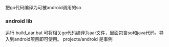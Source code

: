 
把go代码编译为可被android调用的so

### android lib

运行 build_aar.bat 可将相关go代码编译为aar文件，里面包含so和java代码。导入到android项目即可使用。
projects/android 是事例

